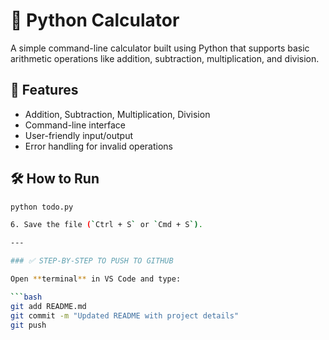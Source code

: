 # 🧮 Python Calculator

A simple command-line calculator built using Python that supports basic arithmetic operations like addition, subtraction, multiplication, and division.

## 🚀 Features
- Addition, Subtraction, Multiplication, Division
- Command-line interface
- User-friendly input/output
- Error handling for invalid operations

## 🛠️ How to Run
```bash
python todo.py

6. Save the file (`Ctrl + S` or `Cmd + S`).

---

### ✅ STEP-BY-STEP TO PUSH TO GITHUB

Open **terminal** in VS Code and type:

```bash
git add README.md
git commit -m "Updated README with project details"
git push

